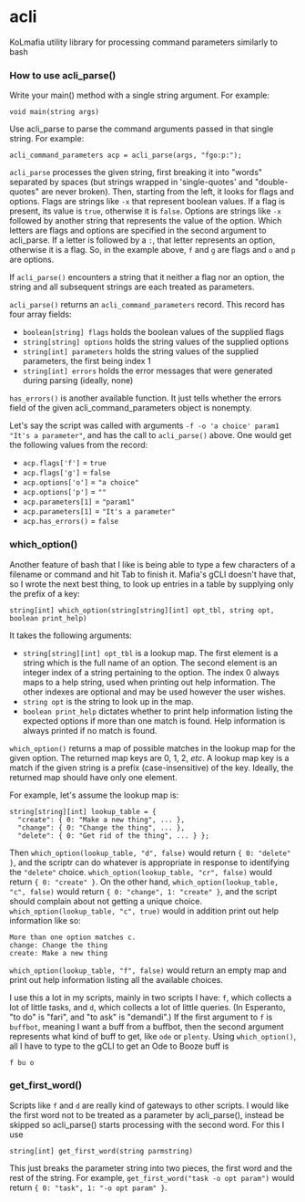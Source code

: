 # acli
KoLmafia utility library for processing command parameters similarly to bash

### How to use acli_parse()
Write your main() method with a single string argument.  For example:

`void main(string args)`

Use acli_parse to parse the command arguments passed in that single string.  For example:

`acli_command_parameters acp = acli_parse(args, "fgo:p:");`

`acli_parse` processes the given string, first breaking it into "words" separated by spaces (but strings wrapped in 'single-quotes' and "double-quotes" are never broken).  Then, starting from the left, it looks for flags and options.  Flags are strings like `-x` that represent boolean values.  If a flag is present, its value is `true`, otherwise it is `false`.  Options are strings like `-x` followed by another string that represents the value of the option.  Which letters are flags and options are specified in the second argument to acli_parse.  If a letter is followed by a `:`, that letter represents an option, otherwise it is a flag.  So, in the example above, `f` and `g` are flags and `o` and `p` are options.

If `acli_parse()` encounters a string that it neither a flag nor an option, the string and all subsequent strings are each treated as parameters.

`acli_parse()` returns an `acli_command_parameters` record.  This record has four array fields:
* `boolean[string] flags` holds the boolean values of the supplied flags
* `string[string] options` holds the string values of the supplied options
* `string[int] parameters` holds the string values of the supplied parameters, the first being index 1
* `string[int] errors` holds the error messages that were generated during parsing (ideally, none)

`has_errors()` is another available function.  It just tells whether the errors field of the given acli_command_parameters object is nonempty.

Let's say the script was called with arguments `-f -o 'a choice' param1 "It's a parameter"`, and has the call to `acli_parse()` above.  One would get the following values from the record:
* `acp.flags['f']` = `true`
* `acp.flags['g']` = `false`
* `acp.options['o']` = `"a choice"`
* `acp.options['p']` = `""`
* `acp.parameters[1]` = `"param1"`
* `acp.parameters[1]` = `"It's a parameter"`
* `acp.has_errors()` = `false`

### which_option()

Another feature of bash that I like is being able to type a few characters of a filename or command and hit Tab to finish it.  Mafia's gCLI doesn't have that, so I wrote the next best thing, to look up entries in a table by supplying only the prefix of a key:

`string[int] which_option(string[string][int] opt_tbl, string opt, boolean print_help)`

It takes the following arguments:
* `string[string][int] opt_tbl` is a lookup map.  The first element is a string which is the full name of an option.  The second element is an integer index of a string pertaining to the option.  The index 0 always maps to a help string, used when printing out help information.  The other indexes are optional and may be used however the user wishes.
* `string opt` is the string to look up in the map.
* `boolean print_help` dictates whether to print help information listing the expected options if more than one match is found.  Help information is always printed if no match is found.

`which_option()` returns a map of possible matches in the lookup map for the given option.  The returned map keys are 0, 1, 2, _etc_.  A lookup map key is a match if the given string is a prefix (case-insensitive) of the key.  Ideally, the returned map should have only one element.

For example, let's assume the lookup map is:

    string[string][int] lookup_table = { 
      "create": { 0: "Make a new thing", ... },
      "change": { 0: "Change the thing", ... },
      "delete": { 0: "Get rid of the thing", ... } };
  
Then `which_option(lookup_table, "d", false)` would return `{ 0: "delete" }`, and the scriptr can do whatever is appropriate in response to identifying the `"delete"` choice.  `which_option(lookup_table, "cr", false)` would return `{ 0: "create" }`.  On the other hand, `which_option(lookup_table, "c", false)` would return `{ 0: "change", 1: "create" }`, and the script should complain about not getting a unique choice.  `which_option(lookup_table, "c", true)` would in addition print out help information like so:

    More than one option matches c.
    change: Change the thing
    create: Make a new thing

`which_option(lookup_table, "f", false)` would return an empty map and print out help information listing all the available choices.

I use this a lot in my scripts, mainly in two scripts I have: `f`, which collects a lot of little tasks, and `d`, which collects a lot of little queries.  (In Esperanto, "to do" is "fari", and "to ask" is "demandi".)  If the first argument to `f` is `buffbot`, meaning I want a buff from a buffbot, then the second argument represents what kind of buff to get, like `ode` or `plenty`.  Using `which_option()`, all I have to type to the gCLI to get an Ode to Booze buff is

`f bu o`

### get_first_word()

Scripts like `f` and `d` are really kind of gateways to other scripts.  I would like the first word not to be treated as a parameter by acli_parse(), instead be skipped so acli_parse() starts processing with the second word.  For this I use 

`string[int] get_first_word(string parmstring)`

This just breaks the parameter string into two pieces, the first word and the rest of the string.  For example, `get_first_word("task -o opt param")` would return `{ 0: "task", 1: "-o opt param" }`.
